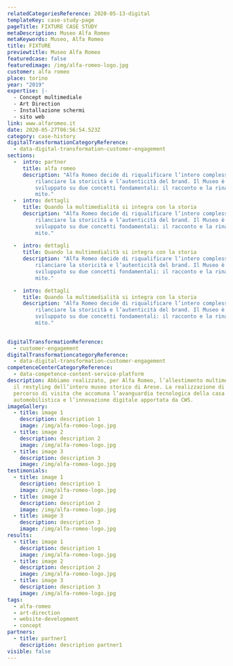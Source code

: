 ```yaml
---
relatedCategoriesReference: 2020-05-13-digital
templateKey: case-study-page
pageTitle: FIXTURE CASE STUDY
metaDescription: Museo Alfa Romeo
metaKeywords: Museo, Alfa Romeo
title: FIXTURE
previewtitle: Museo Alfa Romeo
featuredcase: false
featuredimage: /img/alfa-romeo-logo.jpg
customer: alfa romeo
place: torino
year: "2019"
expertise: |-
  - Concept multimediale
  - Art Direction
  - Installazione schermi
  - sito web
link: www.alfaromeo.it
date: 2020-05-27T06:56:54.523Z
category: case-history
digitalTransformationCategoryReference:
  - data-digital-transformation-customer-engagement
sections:
  -  intro: partner
     title: alfa romeo
     description: "Alfa Romeo decide di riqualificare l’intero complesso di Arese per
         rilanciare la storicità e l’autenticità del brand. Il Museo è stato
         sviluppato su due concetti fondamentali: il racconto e la rinascita di un
         mito."
  -  intro: dettagli
     title: Quando la multimedialità si integra con la storia
     description: "Alfa Romeo decide di riqualificare l’intero complesso di Arese per
         rilanciare la storicità e l’autenticità del brand. Il Museo è stato
         sviluppato su due concetti fondamentali: il racconto e la rinascita di un
         mito."
         
  -  intro: dettagli
     title: Quando la multimedialità si integra con la storia
     description: "Alfa Romeo decide di riqualificare l’intero complesso di Arese per
         rilanciare la storicità e l’autenticità del brand. Il Museo è stato
         sviluppato su due concetti fondamentali: il racconto e la rinascita di un
         mito."

  -  intro: dettagli
     title: Quando la multimedialità si integra con la storia
     description: "Alfa Romeo decide di riqualificare l’intero complesso di Arese per
         rilanciare la storicità e l’autenticità del brand. Il Museo è stato
         sviluppato su due concetti fondamentali: il racconto e la rinascita di un
         mito."
         

digitalTransformationReference:
  - customer-engagement
digitalTransformationcategoryReference:
  - data-digital-transformation-customer-engagement
competenceCenterCategoryReference:
  - data-competence-content-service-platform
description: Abbiamo realizzato, per Alfa Romeo, l’allestimento multimediale per
  il restyling dell’intero museo storico di Arese. La realizzazione di un
  percorso di visita che accomuna l’avanguardia tecnologica della casa
  automobilistica e l’innovazione digitale apportata da CWS.
imageGallery:
  - title: image 1
    description: description 1
    image: /img/alfa-romeo-logo.jpg
  - title: image 2
    description: description 2
    image: /img/alfa-romeo-logo.jpg
  - title: image 3
    description: description 3
    image: /img/alfa-romeo-logo.jpg
testimonials:
  - title: image 1
    description: description 1
    image: /img/alfa-romeo-logo.jpg
  - title: image 2
    description: description 2
    image: /img/alfa-romeo-logo.jpg
  - title: image 3
    description: description 3
    image: /img/alfa-romeo-logo.jpg
results:
  - title: image 1
    description: description 1
    image: /img/alfa-romeo-logo.jpg
  - title: image 2
    description: description 2
    image: /img/alfa-romeo-logo.jpg
  - title: image 3
    description: description 3
    image: /img/alfa-romeo-logo.jpg
tags:
  - alfa-romeo
  - art-direction
  - website-development
  - concept
partners:
  - title: partner1
    description: description partner1
visible: false  
---
```

